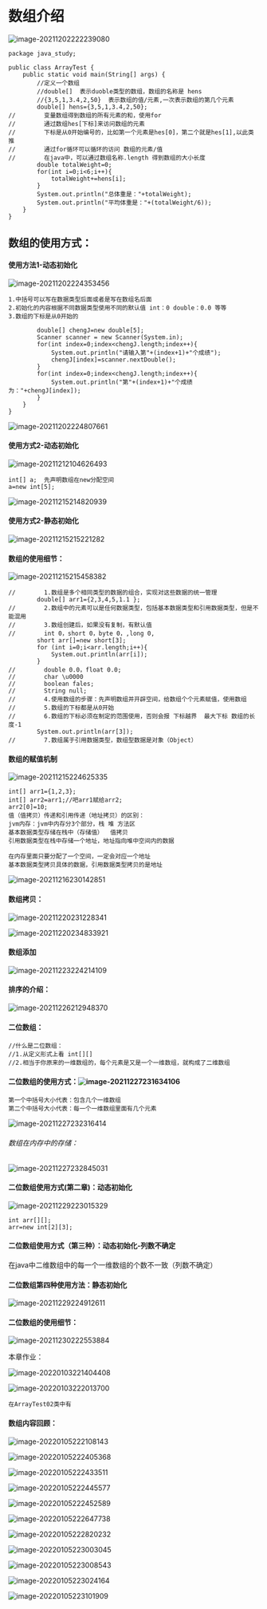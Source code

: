 # **数组介绍**

![image-20211202222239080](../Picture_saving_address/JAVA-第六章/image-20211202222239080.png)

```
package java_study;

public class ArrayTest {
    public static void main(String[] args) {
        //定义一个数组
        //double[]  表示duoble类型的数组，数组的名称是 hens
        //{3,5,1,3.4,2,50}  表示数组的值/元素,一次表示数组的第几个元素
        double[] hens={3,5,1,3.4,2,50};
//        变量数组得到数组的所有元素的和，使用for
//        通过数组hes[下标]来访问数组的元素
//        下标是从0开始编号的，比如第一个元素是hes[0]，第二个就是hes[1],以此类推
//        通过for循环可以循环的访问 数组的元素/值
//        在java中，可以通过数组名称.length 得到数组的大小长度
        double totalWeight=0;
        for(int i=0;i<6;i++){
            totalWeight+=hens[i];
        }
        System.out.println("总体重是："+totalWeight);
        System.out.println("平均体重是："+(totalWeight/6));
    }
}
```

## **数组的使用方式**：

#### **使用方法1-动态初始化**

![image-20211202224353456](../Picture_saving_address/JAVA-第六章/image-20211202224353456.png)

```
1.中括号可以写在数据类型后面或者是写在数组名后面
2.初始化的内容根据不同数据类型使用不同的默认值 int：0 double：0.0 等等
3.数组的下标是从0开始的

        double[] chengJ=new double[5];
        Scanner scanner = new Scanner(System.in);
        for(int index=0;index<chengJ.length;index++){
            System.out.println("请输入第"+(index+1)+"个成绩");
            chengJ[index]=scanner.nextDouble();
        }
        for(int index=0;index<chengJ.length;index++){
            System.out.println("第"+(index+1)+"个成绩为："+chengJ[index]);
        }
    }
}
```

![image-20211202224807661](../Picture_saving_address/JAVA-第六章/image-20211202224807661.png)

#### 使用方式2-动态初始化

![image-20211212104626493](E:\Self_study_notes\Picture_saving_address\typora-user-images\image-20211212104626493.png)

```
int[] a;  先声明数组在new分配空间
a=new int[5];

```

![image-20211215214820939](E:\Self_study_notes\Picture_saving_address\typora-user-images\image-20211215214820939.png)

#### 使用方式2-静态初始化

![image-20211215215221282](E:\Self_study_notes\Picture_saving_address\typora-user-images\image-20211215215221282.png)

#### 数组的使用细节：

![image-20211215215458382](E:\Self_study_notes\Picture_saving_address\typora-user-images\image-20211215215458382.png)

 

```
//        1.数组是多个相同类型的数据的组合，实现对这些数据的统一管理
        double[] arr1={2,3,4,5,1.1 };
//        2.数组中的元素可以是任何数据类型，包括基本数据类型和引用数据类型，但是不能混用
//        3.数组创建后，如果没有复制，有默认值
//        int 0，short 0，byte 0，,long 0,
        short arr[]=new short[3];
        for (int i=0;i<arr.length;i++){
            System.out.println(arr[i]);
        }
//        double 0.0，float 0.0;
//        char \u0000
//        boolean fales;
//        String null;
//        4.使用数组的步骤：先声明数组并开辟空间，给数组个个元素赋值，使用数组
//        5.数组的下标都是从0开始
//        6.数组的下标必须在制定的范围使用，否则会报 下标越界  最大下标 数组的长度-1
        System.out.println(arr[3]);
//        7.数组属于引用数据类型，数组型数据是对象（Object）
```

#### 数组的赋值机制

![image-20211215224625335](E:\Self_study_notes\Picture_saving_address\typora-user-images\image-20211215224625335.png)

 

```
int[] arr1={1,2,3};
int[] arr2=arr1;//吧arr1赋给arr2;
arr2[0]=10;
值（值拷贝）传递和引用传递（地址拷贝）的区别：
jvm内存：jvm中内存分3个部分，栈 堆 方法区
基本数据类型存储在栈中（存储值）  值拷贝
引用数据类型在栈中存储一个地址，地址指向堆中空间内的数据 

在内存里面只要分配了一个空间，一定会对应一个地址
基本数据类型拷贝具体的数据，引用数据类型拷贝的是地址
```

![image-20211216230142851](E:\Self_study_notes\Picture_saving_address\typora-user-images\image-20211216230142851.png)

#### 数组拷贝：

![image-20211220231228341](E:\Self_study_notes\Picture_saving_address\typora-user-images\image-20211220231228341.png)

![image-20211220234833921](E:\Self_study_notes\Picture_saving_address\typora-user-images\image-20211220234833921.png)

#### 数组添加

![image-20211223224214109](E:\Self_study_notes\Picture_saving_address\typora-user-images\image-20211223224214109.png)

#### 排序的介绍：

![image-20211226212948370](E:\Self_study_notes\Picture_saving_address\typora-user-images\image-20211226212948370.png)

#### 二位数组：

```
//什么是二位数组：
//1.从定义形式上看 int[][]
//2.相当于你原来的一维数组的，每个元素是又是一个一维数组，就构成了二维数组
```

#### 二位数组的使用方式：![image-20211227231634106](E:\Self_study_notes\Picture_saving_address\typora-user-images\image-20211227231634106.png)

```
第一个中括号大小代表：包含几个一维数组
第二个中括号大小代表：每一个一维数组里面有几个元素
```

![image-20211227232316414](E:\Self_study_notes\Picture_saving_address\typora-user-images\image-20211227232316414.png)

###### 数组在内存中的存储：

![image-20211227232845031](E:\Self_study_notes\Picture_saving_address\typora-user-images\image-20211227232845031.png)

#### 二位数组使用方式(第二章)：动态初始化

![image-20211229223015329](E:\Self_study_notes\Picture_saving_address\typora-user-images\image-20211229223015329.png)

```
int arr[][];
arr=new int[2][3];
```

#### 二位数组使用方式（第三种）：动态初始化-列数不确定

在java中二维数组中的每一个一维数组的个数不一致（列数不确定）

#### 二位数组第四种使用方法：静态初始化

![image-20211229224912611](E:\Self_study_notes\Picture_saving_address\typora-user-images\image-20211229224912611.png)

#### 二位数组的使用细节：

![image-20211230222553884](E:\Self_study_notes\Picture_saving_address\typora-user-images\image-20211230222553884.png)

本章作业：

![image-20220103221404408](E:\Self_study_notes\Picture_saving_address\typora-user-images\image-20220103221404408.png)

![image-20220103222013700](E:\Self_study_notes\Picture_saving_address\typora-user-images\image-20220103222013700.png)

```
在ArrayTest02类中有
```

#### 数组内容回顾：

![image-20220105222108143](E:\Self_study_notes\Picture_saving_address\typora-user-images\image-20220105222108143.png)

![image-20220105222405368](E:\Self_study_notes\Picture_saving_address\typora-user-images\image-20220105222405368.png)

![image-20220105222433511](E:\Self_study_notes\Picture_saving_address\typora-user-images\image-20220105222433511.png)

![image-20220105222445577](E:\Self_study_notes\Picture_saving_address\typora-user-images\image-20220105222445577.png)

![image-20220105222452589](E:\Self_study_notes\Picture_saving_address\typora-user-images\image-20220105222452589.png)

![image-20220105222647738](E:\Self_study_notes\Picture_saving_address\typora-user-images\image-20220105222647738.png)

![image-20220105222820232](E:\Self_study_notes\Picture_saving_address\typora-user-images\image-20220105222820232.png)

![image-20220105223003045](E:\Self_study_notes\Picture_saving_address\typora-user-images\image-20220105223003045.png)

![image-20220105223008543](E:\Self_study_notes\Picture_saving_address\typora-user-images\image-20220105223008543.png)

![image-20220105223024164](E:\Self_study_notes\Picture_saving_address\typora-user-images\image-20220105223024164.png)

![image-20220105223101909](E:\Self_study_notes\Picture_saving_address\typora-user-images\image-20220105223101909.png)

  
